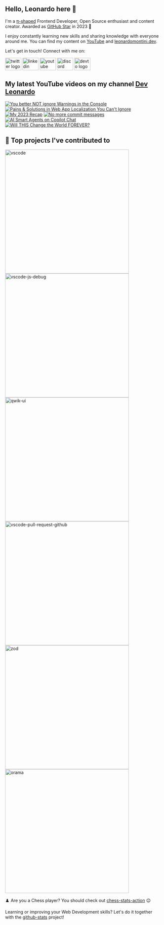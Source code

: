 ## Hello, Leonardo here 👋

I'm a [π-shaped](https://youtu.be/Dje_jaiMnYg) Frontend Developer, Open Source enthusiast and content creator. Awarded as [GitHub Star](https://stars.github.com/profiles/Balastrong/) in 2023 🌟

I enjoy constantly learning new skills and sharing knowledge with everyone around me. You can find my content on [YouTube](https://www.youtube.com/c/DevLeonardo?sub_confirmation=1) and [leonardomontini.dev](https://leonardomontini.dev).

Let's get in touch! Connect with me on:

<div align="left">
  <a href="https://twitter.com/Balastrong" target="_blank"><img src="https://raw.githubusercontent.com/maurodesouza/profile-readme-generator/master/src/assets/icons/social/twitter/default.svg" width="52" height="40" alt="twitter logo" /></a>
  <a href="https://www.linkedin.com/in/leonardo-montini/" target="_blank"><img src="https://raw.githubusercontent.com/maurodesouza/profile-readme-generator/master/src/assets/icons/social/linkedin/default.svg" width="52" height="40" alt="linkedin logo" /></a>
  <a href="https://www.youtube.com/c/DevLeonardo?sub_confirmation=1" target="_blank"><img src="https://raw.githubusercontent.com/maurodesouza/profile-readme-generator/master/src/assets/icons/social/youtube/default.svg" width="52" height="40" alt="youtube logo" /></a>
  <a href="https://discord.gg/bqwyEa6We6" target="_blank"><img src="https://raw.githubusercontent.com/maurodesouza/profile-readme-generator/master/src/assets/icons/social/discord/default.svg" width="52" height="40" alt="discord logo" /></a>
  <a href="https://dev.to/balastrong" target="_blank"><img src="https://raw.githubusercontent.com/maurodesouza/profile-readme-generator/master/src/assets/icons/social/devto/default.svg" width="52" height="40" alt="devto logo" /></a>
</div>

## My latest YouTube videos on my channel [Dev Leonardo](https://www.youtube.com/c/DevLeonardo)

<!-- BEGIN YOUTUBE-CARDS -->
[![You better NOT ignore Warnings in the Console](https://ytcards.demolab.com/?id=-ydEWqNjPSw&title=You+better+NOT+ignore+Warnings+in+the+Console&lang=en&timestamp=1704801602&background_color=%230d1117&title_color=%23ffffff&stats_color=%23dedede&max_title_lines=1&width=250&border_radius=5&duration=227 "You better NOT ignore Warnings in the Console")](https://www.youtube.com/watch?v=-ydEWqNjPSw)
[![Pains & Solutions in Web App Localization You Can't Ignore](https://ytcards.demolab.com/?id=q3JE_t101zI&title=Pains+%26+Solutions+in+Web+App+Localization+You+Can%27t+Ignore&lang=en&timestamp=1704283242&background_color=%230d1117&title_color=%23ffffff&stats_color=%23dedede&max_title_lines=1&width=250&border_radius=5&duration=452 "Pains & Solutions in Web App Localization You Can't Ignore")](https://www.youtube.com/watch?v=q3JE_t101zI)
[![My 2023 Recap](https://ytcards.demolab.com/?id=lC-uyfXfbus&title=My+2023+Recap&lang=en&timestamp=1703869506&background_color=%230d1117&title_color=%23ffffff&stats_color=%23dedede&max_title_lines=1&width=250&border_radius=5&duration=125 "My 2023 Recap")](https://www.youtube.com/watch?v=lC-uyfXfbus)
[![No more commit messages](https://ytcards.demolab.com/?id=Vy5-2eCSKok&title=No+more+commit+messages&lang=en&timestamp=1703705129&background_color=%230d1117&title_color=%23ffffff&stats_color=%23dedede&max_title_lines=1&width=250&border_radius=5&duration=23 "No more commit messages")](https://www.youtube.com/watch?v=Vy5-2eCSKok)
[![AI Smart Agents on Copilot Chat](https://ytcards.demolab.com/?id=cAgwOM4fyPE&title=AI+Smart+Agents+on+Copilot+Chat&lang=en&timestamp=1703415407&background_color=%230d1117&title_color=%23ffffff&stats_color=%23dedede&max_title_lines=1&width=250&border_radius=5&duration=39 "AI Smart Agents on Copilot Chat")](https://www.youtube.com/watch?v=cAgwOM4fyPE)
[![Will THIS Change the World FOREVER?](https://ytcards.demolab.com/?id=KwlJnW9Femo&title=Will+THIS+Change+the+World+FOREVER%3F&lang=en&timestamp=1702882808&background_color=%230d1117&title_color=%23ffffff&stats_color=%23dedede&max_title_lines=1&width=250&border_radius=5&duration=265 "Will THIS Change the World FOREVER?")](https://www.youtube.com/watch?v=KwlJnW9Femo)
<!-- END YOUTUBE-CARDS -->

## 📕 Top projects I've contributed to

<!-- Repo info cards - https://github.com/anuraghazra/github-readme-stats -->
<!-- Small repo cards (fork) - https://github.com/DenverCoder1/github-readme-stats -->
<p align="left">
  <a href="https://github.com/Microsoft/vscode"><img width="400" src="https://github-readme-stats.vercel.app/api/pin/?username=Microsoft&repo=vscode&theme=react&bg_color=1F222E&title_color=F85D7F&icon_color=F8D866&hide_border=true&show_icons=false" alt="vscode"></a>
  <a href="https://github.com/microsoft/vscode-js-debug"><img width="400" src="https://github-readme-stats.vercel.app/api/pin/?username=microsoft&repo=vscode-js-debug&theme=react&bg_color=1F222E&title_color=F85D7F&icon_color=F8D866&hide_border=true&show_icons=false" alt="vscode-js-debug"></a>
  <a href="https://github.com/qwikifiers/qwik-ui"><img width="400" src="https://github-readme-stats.vercel.app/api/pin/?username=qwikifiers&repo=qwik-ui&theme=react&bg_color=1F222E&title_color=F85D7F&icon_color=F8D866&hide_border=true&show_icons=false" alt="qwik-ui"></a>
  <a href="https://github.com/Microsoft/vscode-pull-request-github"><img width="400" src="https://github-readme-stats.vercel.app/api/pin/?username=Microsoft&repo=vscode-pull-request-github&theme=react&bg_color=1F222E&title_color=F85D7F&icon_color=F8D866&hide_border=true&show_icons=false" alt="vscode-pull-request-github"></a>
  <a href="https://github.com/colinhacks/zod"><img width="400" src="https://github-readme-stats.vercel.app/api/pin/?username=colinhacks&repo=zod&theme=react&bg_color=1F222E&title_color=F85D7F&icon_color=F8D866&hide_border=true&show_icons=false" alt="zod"></a>
  <a href="https://github.com/oramasearch/orama"><img width="400" src="https://github-readme-stats.vercel.app/api/pin/?username=oramasearch&repo=orama&theme=react&bg_color=1F222E&title_color=F85D7F&icon_color=F8D866&hide_border=true&show_icons=false" alt="orama"></a>
</p>

♟️ Are you a Chess player? You should check out [chess-stats-action](https://github.com/Balastrong/chess-stats-action) 😉

Learning or improving your Web Development skills? Let's do it together with the [github-stats](https://github.com/Balastrong/github-stats) project!
